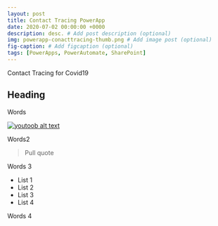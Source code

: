 ```yaml
---
layout: post
title: Contact Tracing PowerApp
date: 2020-07-02 00:00:00 +0000
description: desc. # Add post description (optional)
img: powerapp-conacttracing-thumb.png # Add image post (optional)
fig-caption: # Add figcaption (optional)
tags: [PowerApps, PowerAutomate, SharePoint]
---
```

Contact Tracing for Covid19

## Heading
Words

[![youtoob alt text]({{site.baseurl}}/assets/img/powerapp-conacttracing-thumb.png)](https://youtu.be/qT7q4Y2pi3I)

Words2

>Pull quote

Words 3

* List 1
* List 2
* List 3
* List 4

Words 4



